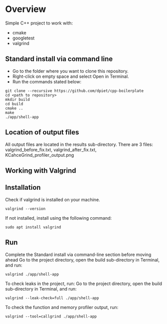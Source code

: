# Overview

Simple C++ project to work with:
- cmake 
- googletest
- valgrind 

## Standard install via command line
- Go to the folder where you want to clone this repository.
- Right-click on empty space and select Open in Terminal.
- Run the commands stated below:

```
git clone --recursive https://github.com/dpiet/cpp-boilerplate
cd <path to repository>
mkdir build
cd build
cmake ..
make
./app/shell-app
```
## Location of output files 
All output files are located in the results sub-directory.
There are 3 files: valgrind_before_fix.txt, valgrind_after_fix.txt, KCahceGrind_profiler_output.png

## Working with Valgrind
## Installation
Check if valgrind is installed on your machine.
```
valgrind --version
```
If not installed, install using the following command:
```
sudo apt install valgrind
```
## Run
Complete the Standard install via command-line section before moving ahead
Go to the project directory, open the build sub-directory in Terminal, and run:
```
valgrind ./app/shell-app
```
To check leaks in the project, run:
Go to the project directory, open the build sub-directory in Terminal, and run:
```
valgrind --leak-check=full ./app/shell-app
```
To check the function and memory profiler output, run:
```
valgrind --tool=callgrind ./app/shell-app
```


